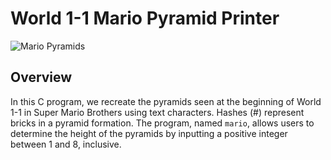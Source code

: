 # World 1-1 Mario Pyramid Printer

![Mario Pyramids](https://github.com/danieelbog/CS50-Assignment-Mario-More/assets/54244808/b5188f4c-c506-4b09-beaa-e61076c5193c)

## Overview

In this C program, we recreate the pyramids seen at the beginning of World 1-1 in Super Mario Brothers using text characters. Hashes (#) represent bricks in a pyramid formation. The program, named `mario`, allows users to determine the height of the pyramids by inputting a positive integer between 1 and 8, inclusive.
